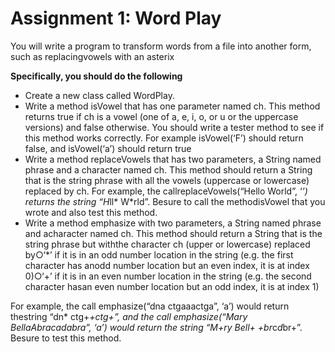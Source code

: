 # Assignment 1: Word Play
  You will write a program to transform words from a file into another form, such as replacingvowels with an asterix
  
  **Specifically, you should do the following**
- Create a new class called WordPlay.
- Write a method ​isVowel​ that has one parameter named ​ch​. This method returns true if
ch​ is a vowel (one of a, e, i, o, or u or the uppercase versions) and false otherwise. You
should write a tester method to see if this method works correctly. For example
isVowel(‘F’)​ should return false, and ​isVowel(‘a’)​ should return true
- Write a method ​replaceVowels​ that has two parameters, a String named ​phrase​ and a
character named ​ch​. This method should return a String that is the string phrase with all
the vowels (uppercase or lowercase) replaced by ​ch​. For example, the callreplaceVowels(“Hello World”, ‘*’) ​returns the string
​“H*ll* W*rld”​. Besure to call the method ​isVowel​ that you wrote and also test this method.
- Write a method ​emphasize​ with two parameters, a String named ​phrase​ and acharacter named ​ch​. This method should return a
String that is the string phrase but withthe character ​ch​ (upper­ or lowercase) replaced by○‘*’​ if it is in an odd number
location in the string (e.g. the first character has anodd number location but an even index, it is at index 0)○‘+’​ if it is in
an even number location in the string (e.g. the second character hasan even number location but an odd index, it is at index 1)

For example, the call ​emphasize(“dna ctgaaactga”, ‘a’)​ would return thestring ​“dn* ctg+*+ctg+”​, and the call ​emphasize(“Mary
BellaAbracadabra”, ‘a’)​ would return the string ​“M+ry Bell+ +br*c*d*br+”​. Besure to test this method.
